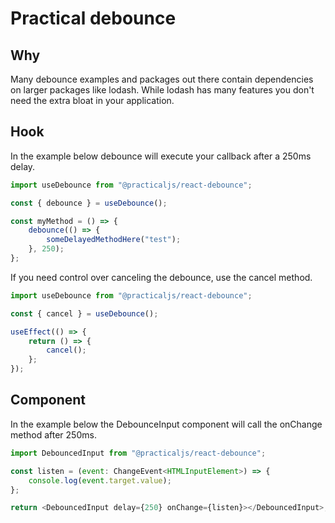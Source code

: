 # Practical debounce

## Why

Many debounce examples and packages out there contain dependencies on larger packages like lodash. While lodash has many features you don't need the extra bloat in your application.

## Hook

In the example below debounce will execute your callback after a 250ms delay.

```javascript
import useDebounce from "@practicaljs/react-debounce";

const { debounce } = useDebounce();

const myMethod = () => {
	debounce(() => {
		someDelayedMethodHere("test");
	}, 250);
};
```

If you need control over canceling the debounce, use the cancel method.

```javascript
import useDebounce from "@practicaljs/react-debounce";

const { cancel } = useDebounce();

useEffect(() => {
	return () => {
		cancel();
	};
});
```

## Component

In the example below the DebounceInput component will call the onChange method after 250ms.

```javascript
import DebouncedInput from "@practicaljs/react-debounce";

const listen = (event: ChangeEvent<HTMLInputElement>) => {
	console.log(event.target.value);
};

return <DebouncedInput delay={250} onChange={listen}></DebouncedInput>;
```
